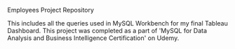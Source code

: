 Employees Project Repository 

This includes all the queries used in MySQL Workbench for my final Tableau Dashboard. This project was completed as a part of 'MySQL for Data Analysis and
Business Intelligence Certification' on Udemy. 
